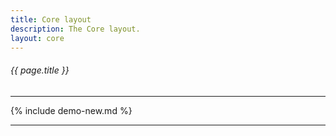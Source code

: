 ```yaml
---
title: Core layout
description: The Core layout.
layout: core
---
```

###### _{{ page.title }}_
---

{% include demo-new.md %}

---